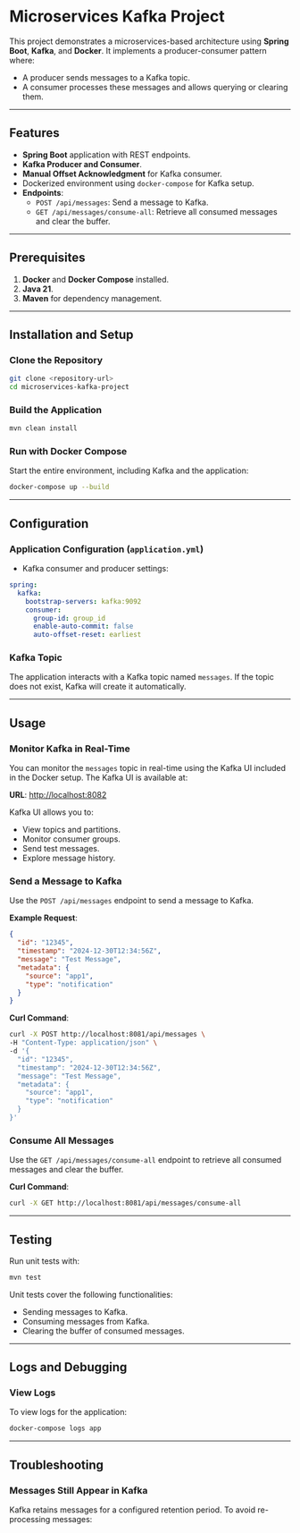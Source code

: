 # Microservices Kafka Project

This project demonstrates a microservices-based architecture using **Spring Boot**, **Kafka**, and **Docker**. It implements a producer-consumer pattern where:
- A producer sends messages to a Kafka topic.
- A consumer processes these messages and allows querying or clearing them.

---

## Features

- **Spring Boot** application with REST endpoints.
- **Kafka Producer and Consumer**.
- **Manual Offset Acknowledgment** for Kafka consumer.
- Dockerized environment using `docker-compose` for Kafka setup.
- **Endpoints**:
  - `POST /api/messages`: Send a message to Kafka.
  - `GET /api/messages/consume-all`: Retrieve all consumed messages and clear the buffer.

---

## Prerequisites

1. **Docker** and **Docker Compose** installed.
2. **Java 21**.
3. **Maven** for dependency management.

---

## Installation and Setup

### Clone the Repository
```bash
git clone <repository-url>
cd microservices-kafka-project
```

### Build the Application
```bash
mvn clean install
```

### Run with Docker Compose
Start the entire environment, including Kafka and the application:
```bash
docker-compose up --build
```

---

## Configuration

### Application Configuration (`application.yml`)

- Kafka consumer and producer settings:

```yaml
spring:
  kafka:
    bootstrap-servers: kafka:9092
    consumer:
      group-id: group_id
      enable-auto-commit: false
      auto-offset-reset: earliest
```

### Kafka Topic
The application interacts with a Kafka topic named `messages`. If the topic does not exist, Kafka will create it automatically.

---

## Usage

### Monitor Kafka in Real-Time
You can monitor the `messages` topic in real-time using the Kafka UI included in the Docker setup. The Kafka UI is available at:

**URL**: [http://localhost:8082](http://localhost:8082)

Kafka UI allows you to:
- View topics and partitions.
- Monitor consumer groups.
- Send test messages.
- Explore message history.

### Send a Message to Kafka
Use the `POST /api/messages` endpoint to send a message to Kafka.

**Example Request**:
```json
{
  "id": "12345",
  "timestamp": "2024-12-30T12:34:56Z",
  "message": "Test Message",
  "metadata": {
    "source": "app1",
    "type": "notification"
  }
}
```

**Curl Command**:
```bash
curl -X POST http://localhost:8081/api/messages \
-H "Content-Type: application/json" \
-d '{
  "id": "12345",
  "timestamp": "2024-12-30T12:34:56Z",
  "message": "Test Message",
  "metadata": {
    "source": "app1",
    "type": "notification"
  }
}'
```

### Consume All Messages
Use the `GET /api/messages/consume-all` endpoint to retrieve all consumed messages and clear the buffer.

**Curl Command**:
```bash
curl -X GET http://localhost:8081/api/messages/consume-all
```

---

## Testing

Run unit tests with:
```bash
mvn test
```

Unit tests cover the following functionalities:
- Sending messages to Kafka.
- Consuming messages from Kafka.
- Clearing the buffer of consumed messages.

---

## Logs and Debugging

### View Logs
To view logs for the application:
```bash
docker-compose logs app
```

---

## Troubleshooting

### Messages Still Appear in Kafka
Kafka retains messages for a configured retention period. To avoid re-processing messages:

